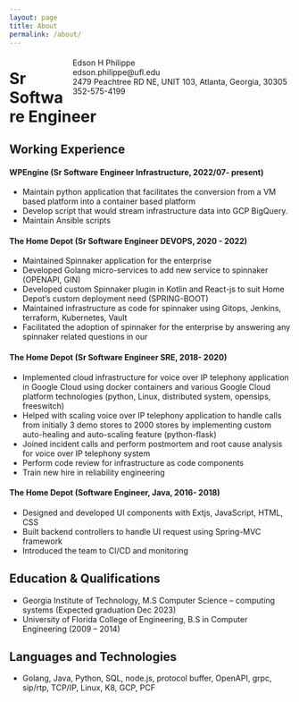 ```yaml
---
layout: page
title: About
permalink: /about/
---
```


<span style="float:right;padding:6px"> 
Edson H Philippe<br>
  edson.philippe@ufl.edu <br> 2479 Peachtree RD NE, UNIT 103, Atlanta, Georgia, 30305 <br> 
  352-575-4199<br>
</span>

# Sr Software Engineer

## Working Experience

#### WPEngine  (Sr Software Engineer Infrastructure, 2022/07- present) 

* Maintain python application that facilitates the conversion from a VM based platform into a container based platform
* Develop script that would stream infrastructure data into GCP BigQuery.
* Maintain Ansible scripts

#### The Home Depot (Sr Software Engineer DEVOPS, 2020 - 2022) 

* Maintained Spinnaker application for the enterprise
* Developed Golang micro-services to add new service to spinnaker (OPENAPI, GIN)
* Developed custom Spinnaker plugin in Kotlin and React-js to suit Home Depot’s custom deployment need (SPRING-BOOT)
* Maintained infrastructure as code for spinnaker using Gitops, Jenkins, terraform, Kubernetes, Vault
* Facilitated the adoption of spinnaker for the enterprise by answering any spinnaker related questions in our



#### The Home Depot (Sr Software Engineer SRE, 2018- 2020) 

* Implemented cloud infrastructure for voice over IP telephony application in Google Cloud using docker containers and various Google Cloud platform technologies (python, Linux, distributed system, opensips, freeswitch)
* Helped with scaling  voice over IP telephony application to handle calls from initially 3 demo stores to 2000 stores by implementing custom auto-healing and auto-scaling feature (python-flask)
* Joined incident calls and perform postmortem and root cause analysis for voice over IP telephony system
* Perform code review for infrastructure as code components
* Train new hire in reliability engineering

#### The Home Depot (Software Engineer, Java, 2016- 2018) 

* Designed and developed UI components with Extjs, JavaScript, HTML, CSS
* Built backend controllers to handle UI request using Spring-MVC framework
* Introduced the team to CI/CD and monitoring

## Education & Qualifications

* Georgia Institute of Technology, M.S Computer Science – computing systems (Expected graduation Dec 2023)
* University of Florida College of Engineering, B.S in Computer Engineering (2009 – 2014)

## Languages and Technologies

* Golang, Java, Python, SQL, node.js, protocol buffer, OpenAPI, grpc, sip/rtp, TCP/IP, Linux, K8, GCP, PCF
